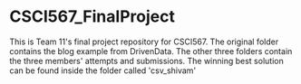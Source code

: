 # CSCI567_FinalProject
This is Team 11's final project repository for CSCI567.
The original folder contains the blog example from DrivenData.
The other three folders contain the three members' attempts and submissions.
The winning best solution can be found inside the folder called 'csv_shivam'
